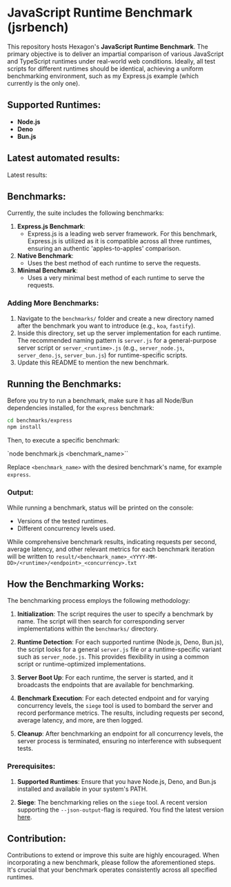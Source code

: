 # JavaScript Runtime Benchmark (jsrbench)

This repository hosts Hexagon's **JavaScript Runtime Benchmark**. The primary objective is to deliver an impartial comparison of various JavaScript and TypeScript runtimes under real-world web conditions. Ideally, all test scripts for different runtimes should be identical, achieving a uniform benchmarking environment, such as my Express.js example (which currently is the only one).

## Supported Runtimes:

- **Node.js**
- **Deno**
- **Bun.js**

## Latest automated results:

Latest results:

<!BENCHMARKRESULT!>

## Benchmarks:

Currently, the suite includes the following benchmarks:

1. **Express.js Benchmark**: 
    - Express.js is a leading web server framework. For this benchmark, Express.js is utilized as it is compatible across all three runtimes, ensuring an authentic 'apples-to-apples' comparison.
2. **Native Benchmark**: 
    - Uses the best method of each runtime to serve the requests.
3. **Minimal Benchmark**: 
    - Uses a very minimal best method of each runtime to serve the requests.

### Adding More Benchmarks:

1. Navigate to the `benchmarks/` folder and create a new directory named after the benchmark you want to introduce (e.g., `koa`, `fastify`).
2. Inside this directory, set up the server implementation for each runtime. The recommended naming pattern is `server.js` for a general-purpose server script or `server_<runtime>.js` (e.g., `server_node.js`, `server_deno.js`, `server_bun.js`) for runtime-specific scripts.
3. Update this README to mention the new benchmark.

## Running the Benchmarks:

Before you try to run a benchmark, make sure it has all Node/Bun dependencies installed, for the `express` benchmark:

```bash
cd benchmarks/express
npm install
```

Then, to execute a specific benchmark:

`node benchmark.js <benchmark_name>``

Replace `<benchmark_name>` with the desired benchmark's name, for example `express`.

### Output:

While running a benchmark, status will be printed on the console:

- Versions of the tested runtimes.
- Different concurrency levels used.

While comprehensive benchmark results, indicating requests per second, average latency, and other relevant metrics for each benchmark iteration will be written to `result/<benchmark_name>_<YYYY-MM-DD>/<runtime>/<endpoint>_<concurrency>.txt`

## How the Benchmarking Works:

The benchmarking process employs the following methodology:

1. **Initialization**: The script requires the user to specify a benchmark by name. The script will then search for corresponding server implementations within the `benchmarks/` directory.
  
2. **Runtime Detection**: For each supported runtime (Node.js, Deno, Bun.js), the script looks for a general `server.js` file or a runtime-specific variant such as `server_node.js`. This provides flexibility in using a common script or runtime-optimized implementations.

3. **Server Boot Up**: For each runtime, the server is started, and it broadcasts the endpoints that are available for benchmarking.

4. **Benchmark Execution**: For each detected endpoint and for varying concurrency levels, the `siege` tool is used to bombard the server and record performance metrics. The results, including requests per second, average latency, and more, are then logged.

5. **Cleanup**: After benchmarking an endpoint for all concurrency levels, the server process is terminated, ensuring no interference with subsequent tests.

### Prerequisites:

1. **Supported Runtimes**: Ensure that you have Node.js, Deno, and Bun.js installed and available in your system's PATH.

2. **Siege**: The benchmarking relies on the `siege` tool. A recent version supporting the `--json-output`-flag is required. You find the latest version [here](https://github.com/JoeDog/siege).

## Contribution:

Contributions to extend or improve this suite are highly encouraged. When incorporating a new benchmark, please follow the aforementioned steps. It's crucial that your benchmark operates consistently across all specified runtimes.